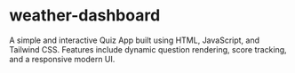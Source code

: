 # weather-dashboard
A simple and interactive Quiz App built using HTML, JavaScript, and Tailwind CSS. Features include dynamic question rendering, score tracking, and a responsive modern UI.
